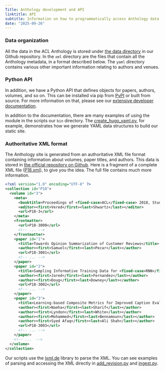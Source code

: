 ```yaml
---
Title: Anthology development and API
linktitle: API
subtitle: Information on how to programmatically access Anthology data
date: "2025-09-26"
---
```


### Data organization

All the data in the ACL Anthology is stored under [the data directory](https://github.com/acl-org/acl-anthology/tree/master/data) in our Github repository.
In the `xml` directory are the files that contain all the Anthology metadata, in a format described below.
The `yaml` directory contains various other important information relating to authors and venues.

### Python API

In addition, we have a Python API that defines objects for papers, authors, volumes, and so on.
This can be installed via pip from [PyPI](https://pypi.org/project/acl-anthology/) or built from source.
For more information on that, please see our [extensive developer documentation](https://acl-anthology.readthedocs.io/).

In addition to the documentation, there are many examples of using the module in the scripts our `bin` directory.
The [create_hugo_yaml.py](https://github.com/acl-org/acl-anthology/blob/master/bin/create_hugo_yaml.py), for example, demonstrates how we generate YAML data structures to build our static site.

### Authoritative XML format

The Anthology site is generated from an authoritative XML file format containing information about volumes, paper titles, and authors.
This data is stored in [the official repository on Github](https://github.com/acl-org/acl-anthology/tree/master/data/xml).
Here is a fragment of a complete XML file ([P18.xml](https://github.com/acl-org/acl-anthology/blob/master/data/xml/P18.xml)), to give you the idea.
The full file contains much more information.

```xml
<?xml version="1.0" encoding="UTF-8" ?>
<collection id="P18">
  <volume id="3">
    <meta>
      <booktitle>Proceedings of <fixed-case>ACL</fixed-case> 2018, Student Research Workshop</booktitle>
      <editor><first>Vered</first><last>Shwartz</last></editor>
      <url>P18-3</url>
    </meta>
    <frontmatter>
      <url>P18-3000</url>
      <!-- ... -->
    </frontmatter>
    <paper id="1">
      <title>Towards Opinion Summarization of Customer Reviews</title>
      <author><first>Samuel</first><last>Pecar</last></author>
      <url>P18-3001</url>
      <!-- ... -->
    </paper>
    <paper id="2">
      <title>Sampling Informative Training Data for <fixed-case>RNN</fixed-case> Language Models</title>
      <author><first>Jared</first><last>Fernandez</last></author>
      <author><first>Doug</first><last>Downey</last></author>
      <url>P18-3002</url>
      <!-- ... -->
    </paper>
    <paper id="3">
      <title>Learning-based Composite Metrics for Improved Caption Evaluation</title>
      <author><first>Naeha</first><last>Sharif</last></author>
      <author><first>Lyndon</first><last>White</last></author>
      <author><first>Mohammed</first><last>Bennamoun</last></author>
      <author><first>Syed Afaq</first><last>Ali Shah</last></author>
      <url>P18-3003</url>
      <!-- ... -->
    </paper>
    <!-- ...  -->
  </volume>
</collection>
```

Our scripts use the [lxml.de](http://lxml.de) library to parse the XML.
You can see examples of parsing and accessing the XML directly in [add_revision.py](https://github.com/acl-org/acl-anthology/blob/master/bin/add_revision.py) and [ingest.py](https://github.com/acl-org/acl-anthology/blob/master/bin/ingest.py).
